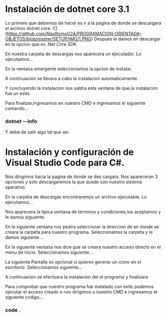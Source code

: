 # Instalación de dotnet core 3.1
Lo primero que debemos de hacer es ir a la pagina de donde se descargara el archivo dotnet core.
[](https://dotnet.microsoft.com/download)
![] (https://github.com/AlexRomoG24/PROGRAMACION-ORIENTADA-OBJETOS/blob/master/SETUP/IMG/1.PNG)
Despues le damos en descargar en la opcion que es .Net Core SDK.

En nuestra carpeta de descargas nos aparecera un ejecutador.
Lo ejecutamos...

En la ventana emergente seleccionamos la opcion de instalar.

A continuacion se llevara a cabo la instalacion automaticamente.

Y concluyendo la instalacion nos saldra esta ventana de que,la instalacion fue un exito.

Para finalizar,ingresamos en nuestro CMD e ingresamos el siguiente comando...
### dotnet --info
Y debe de salir algo tal que asi.


# Instalación y configuración de Visual Studio Code para C#.
Nos dirigimos hacia la pagina de donde se des cargara.
Nos apareceran 3 opciones y solo descargaremos la que quede con nuestro sistema operativo.

En la carpeta de descargas encontraremos un archivo ejecutable.
Lo ejecutamos...

Nos aparecera la tipica ventana de terminos y condiciones,los aceptamos y le damos siguiente.

En la siguiente ventana nos pedira seleccionar la direccion de en donde se creara la carpeta para nuestro 
programa.
Seleccionamos la carpeta y le damos siguiente...

En la siguiente ventana nos dice que se creara nuestro acceso directo en el menu de inicio.
Seleccionamos siguiente....

La siguiente Pantalla es opcional si quieres generar un icono en el escritorio.
Seleccionamos siguiente...

A continuacion se efectuara la instalacion del el programa y finalizara

Para comprobar que nuestro programa fue instalado con exito podemos ejecutar el
acceso creado o nos dirigimos a nuestro CMD e ingresamos el 
siguiente codigo...
### code .




